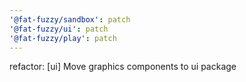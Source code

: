 ```yaml
---
'@fat-fuzzy/sandbox': patch
'@fat-fuzzy/ui': patch
'@fat-fuzzy/play': patch
---
```


refactor: [ui] Move graphics components to ui package
